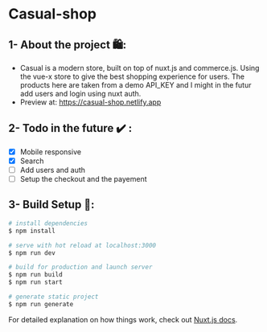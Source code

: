 # Casual-shop

## 1- About the project 🛍️:

- Casual is a modern store, built on top of nuxt.js and commerce.js. Using the vue-x store to give the best shopping experience for users. The products here are taken from a demo API_KEY and I might in the futur add users and login using nuxt auth. 
- Preview at: https://casual-shop.netlify.app

## 2- Todo in the future ✔️ :

- [x] Mobile responsive
- [x] Search
- [ ] Add users and auth
- [ ] Setup the checkout and the payement

## 3- Build Setup 🔧:

```bash
# install dependencies
$ npm install

# serve with hot reload at localhost:3000
$ npm run dev

# build for production and launch server
$ npm run build
$ npm run start

# generate static project
$ npm run generate
```

For detailed explanation on how things work, check out [Nuxt.js docs](https://nuxtjs.org).
